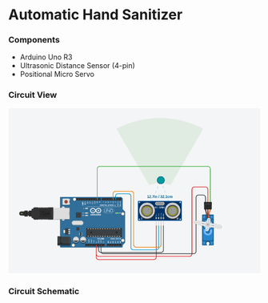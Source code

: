 # Automatic Hand Sanitizer

### Components
-  Arduino Uno R3
-  Ultrasonic Distance Sensor (4-pin)
- Positional Micro Servo

### Circuit View
![alt text](image.png)

### Circuit Schematic
